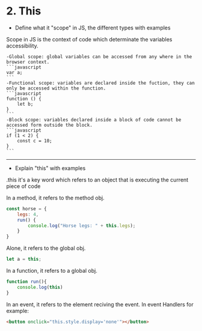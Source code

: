 # 2. This

- Define what it "scope" in JS, the different types with examples 

Scope in JS is the context of code which determinate the variables accessibility.

    -Global scope: global variables can be accessed from any where in the browser context.
    ```javascript
    var a;
    ```
    -Functional scope: variables are declared inside the fuction, they can only be accessed within the function.
    ```javascript
    function () {
        let b;
    }
    ```
    -Block scope: variables declared inside a block of code cannot be accessed form outside the block.
    ```javascript
    if (1 < 2) {
        const c = 10;
    }
    ```
---
- Explain "this" with examples

.this it's a key word which refers to an object that is executing the current piece of code

In a method, it refers to the method obj.
```javascript
const horse = {
    legs: 4,
    run() {
        console.log("Horse legs: " + this.legs);
    }
}
```
Alone, it refers to the global obj.
```javascript
let a = this;
```
In a function, it refers to a global obj.
```javascript
function run(){
    console.log(this)
}
```
In an event, it refers to the element reciving the event. In event Handlers for example:
```html
<button onclick="this.style.display='none'"></button>
```
